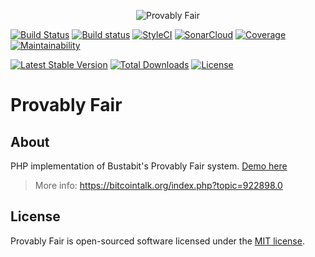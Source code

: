 <p align="center"><img src="https://i.imgur.com/Z0QCVwf.jpg" alt="Provably Fair" /></p>

[![Build Status](https://travis-ci.org/rogervila/provably-fair.svg?branch=master)](https://travis-ci.org/rogervila/provably-fair)
[![Build status](https://ci.appveyor.com/api/projects/status/vs90uj6b66s0ag6s?svg=true)](https://ci.appveyor.com/project/roger-vila/provably-fair)
[![StyleCI](https://github.styleci.io/repos/161685043/shield?branch=master)](https://github.styleci.io/repos/161685043)
[![SonarCloud](https://sonarcloud.io/api/project_badges/measure?project=provably-fair&metric=alert_status)](https://sonarcloud.io/dashboard?id=provably-fair)
[![Coverage](https://sonarcloud.io/api/project_badges/measure?project=provably-fair&metric=coverage)](https://sonarcloud.io/dashboard?id=provably-fair)
[![Maintainability](https://api.codeclimate.com/v1/badges/84d9fb2af3ebb2319e7e/maintainability)](https://codeclimate.com/github/rogervila/provably-fair/maintainability)

[![Latest Stable Version](https://poser.pugx.org/rogervila/provably-fair/v/stable)](https://packagist.org/packages/rogervila/provably-fair)
[![Total Downloads](https://poser.pugx.org/rogervila/provably-fair/downloads)](https://packagist.org/packages/rogervila/provably-fair)
[![License](https://poser.pugx.org/rogervila/provably-fair/license)](https://packagist.org/packages/rogervila/provably-fair)


# Provably Fair

## About

PHP implementation of Bustabit's Provably Fair system. [Demo here](http://provably-fair.atwebpages.com/)

> More info: https://bitcointalk.org/index.php?topic=922898.0


## License

Provably Fair is open-sourced software licensed under the [MIT license](https://opensource.org/licenses/MIT).
